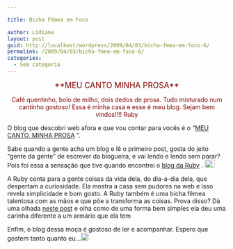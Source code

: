 ```yaml
---

title: Bicha Fêmea em Foco

author: Lidiane
layout: post
guid: http://localhost/wordpress/2009/04/03/bicha-fmea-em-foco-6/
permalink: /2009/04/03/bicha-fmea-em-foco-6/
categories:
  - Sem categoria
---
```

<p align="center">
  <font color="#800000" size="4">**MEU CANTO MINHA PROSA**</font>
</p>

<p align="center">
  <font color="#800000">Café quentinho, bolo de milho, dois dedos de prosa. Tudo misturado num cantinho gostoso! Essa é minha casa e esse é meu blog. Sejam bem vindos!!!! Ruby</font>
</p>

<p align="center">
  <font color="#800000"></font>
</p>

O blog que descobri web afora e que vou contar para vocês é o “[MEU CANTO, MINHA PROSA](http://meucantominhaprosa.blogspot.com/) ”. 

Sabe quando a gente acha um blog e lê o primeiro post, gosta do jeito “gente da gente” de escrever da blogueira, e vai lendo e lendo sem parar? Pois foi essa a sensação que tive quando encontrei o [blog da Ruby](http://meucantominhaprosa.blogspot.com/) . [<img title="clip_image001" style="display:inline;" height="18" alt="clip_image001" src="http://www.trololodemulher.com.br/blog/wp-content/uploads/2009/04/clip-image001-thumb5.gif" width="23" />](http://www.trololodemulher.com.br/blog/wp-content/uploads/2009/04/clip-image00117.gif)

A Ruby conta para a gente coisas da vida dela, do dia-a-dia dela, que despertam a curiosidade. Ela mostra a casa sem pudores na web e isso revela simplicidade e bom gosto. A Ruby também é uma bicha fêmea talentosa com as mãos e que põe a transforma as coisas. Prova disso? Dá uma olhada [neste post](http://meucantominhaprosa.blogspot.com/2009/03/tecidos-e-cola-coisas-fofas.html)  e olha como de uma forma bem simples ela deu uma carinha diferente a um armário que ela tem![<img title="clip_image001[4]" style="display:inline;" height="18" alt="clip_image001[4]" src="http://www.trololodemulher.com.br/blog/wp-content/uploads/2009/04/clip-image0014-thumb2.gif" width="18" />](http://www.trololodemulher.com.br/blog/wp-content/uploads/2009/04/clip-image00143.gif)

Enfim, o blog dessa moça é gostoso de ler e acompanhar. Espero que gostem tanto quanto eu&#8230;[<img title="clip_image001[6]" style="display:inline;" height="18" alt="clip_image001[6]" src="http://www.trololodemulher.com.br/blog/wp-content/uploads/2009/04/clip-image0016-thumb2.gif" width="18" />](http://www.trololodemulher.com.br/blog/wp-content/uploads/2009/04/clip-image00162.gif)